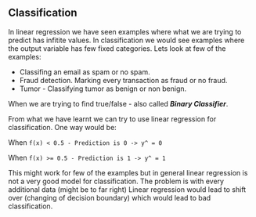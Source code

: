 ## Classification
In linear regression we have seen examples where what we are trying to predict has infitite values. In classification we would see examples where the output variable has few fixed categories. Lets look at few of the examples:

* Classifing an email as spam or no spam.
* Fraud detection. Marking every transaction as fraud or no fraud.
* Tumor - Classifying tumor as benign or non benign. 

When we are trying to find true/false - also called ***Binary Classifier***. 

From what we have learnt we can try to use linear regression for classification. One way would be:

When `f(x) < 0.5 - Prediction is 0 -> y^ = 0`

When `f(x) >= 0.5 - Prediction is 1 -> y^ = 1`

This might work for few of the examples but in general linear regression is not a very good model for classification. The problem is with every additional data (might be to far right) Linear regression would lead to shift over (changing of decision boundary) which would lead to bad classification.

